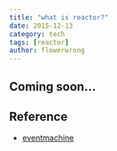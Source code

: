 ```yaml
---
title: "what is reactor?"
date: 2015-12-13
category: tech
tags: [reactor]
author: flowerwrong
---
```


## Coming soon...


## Reference

* [eventmachine](https://github.com/eventmachine/eventmachine)
